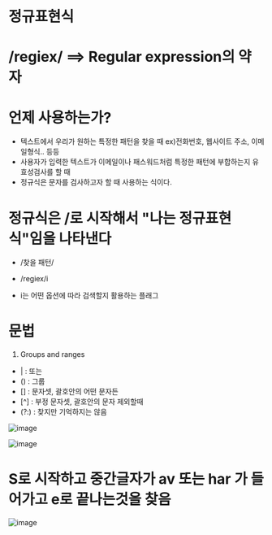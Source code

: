 # 정규표현식
# /regiex/ ==> Regular expression의 약자

# 언제 사용하는가?
 - 텍스트에서 우리가 원하는 특정한 패턴을 찾을 때 ex)전화번호, 웹사이트 주소, 이메일형식.. 등등
 - 사용자가 입력한 텍스트가 이메일이나 패스워드처럼 특정한 패턴에 부합하는지 유효성검사를 할 때
 - 정규식은 문자를 검사하고자 할 때 사용하는 식이다.

# 정규식은 /로 시작해서 "나는 정규표현식"임을 나타낸다
 - /찾을 패턴/

 - /regiex/i
 - i는 어떤 옵션에 따라 검색할지 활용하는 플래그

# 문법
 1) Groups and ranges
  - |   : 또는
  - ()  : 그룹
  - []  : 문자셋, 괄호안의 어떤 문자든
  - [^] : 부정 문자셋, 괄호안의 문자 제외할때
  - (?:) : 찾지만 기억하지는 않음

![image](https://github.com/manbock/regiex/assets/145514177/a6410391-56d8-4431-9fb7-ee9cf0c36e0d)

![image](https://github.com/manbock/regiex/assets/145514177/f372a942-2734-4d5c-9149-d6e0be4ad3fe)

# S로 시작하고 중간글자가 av 또는 har 가 들어가고 e로 끝나는것을 찾음
![image](https://github.com/manbock/regiex/assets/145514177/fc7b6721-45d8-43d4-a11b-59003662a1f8)
